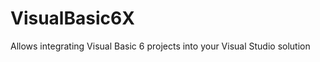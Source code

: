 VisualBasic6X
=============

Allows integrating Visual Basic 6 projects into your Visual Studio solution

